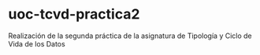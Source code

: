 # uoc-tcvd-practica2
Realización de la segunda práctica de la asignatura de Tipología y Ciclo de Vida de los Datos
